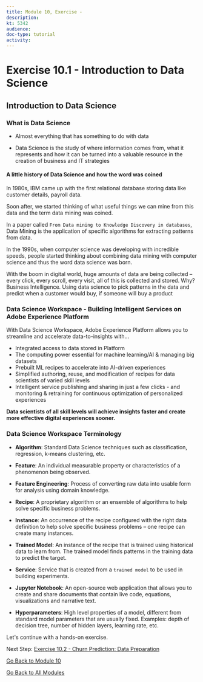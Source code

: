 ```yaml
---
title: Module 10, Exercise - 
description: 
kt: 5342
audience: 
doc-type: tutorial
activity: 
---
```


# Exercise 10.1 - Introduction to Data Science

## Introduction to Data Science

### What is Data Science

* Almost everything that has something to do with data

* Data Science is the study of where information comes from, what it represents and how it can be turned into a valuable resource in the creation of business and IT strategies

#### A little history of Data Science and how the word was coined

In 1980s, IBM came up with the first relational database storing data like customer details, payroll data.

Soon after, we started thinking of what useful things we can mine from this data and the term data mining was coined.

In a paper called ``From Data mining to Knowledge Discovery in databases``, Data Mining is the application of specific algorithms for extracting patterns from data.

In the 1990s, when computer science was developing with incredible speeds, people started thinking about combining data mining with computer science and thus the word data science was born.

With the boom in digital world, huge amounts of data are being collected – every click, every scroll, every visit, all of this is collected and stored. Why? Business Intelligence. Using data science to pick patterns in the data and predict when a customer would buy, if someone will buy a product

### Data Science Workspace - Building Intelligent Services on Adobe Experience Platform

With Data Science Workspace, Adobe Experience Platform allows you to streamline and accelerate data-to-insights with...

* Integrated access to data stored in Platform
* The computing power essential for machine learning/AI & managing big datasets
* Prebuilt ML recipes to accelerate into AI-driven experiences
* Simplified authoring, reuse, and modification of recipes for data scientists of varied skill levels
* Intelligent service publishing and sharing in just a few clicks - and monitoring & retraining for continuous optimization of personalized experiences

**Data scientists of all skill levels will achieve insights faster and create more effective digital experiences sooner.**

### Data Science Workspace Terminology

* **Algorithm**: Standard Data Science techniques such as classification, regression, k-means clustering, etc.

* **Feature**: An individual measurable property or characteristics of a phenomenon being observed.

* **Feature Engineering**: Process of converting raw data into usable form for analysis using domain knowledge.

* **Recipe**: A proprietary algorithm or an ensemble of algorithms to help solve specific business problems.

* **Instance**: An occurrence of the recipe configured with the right data definition to help solve specific business problems – one recipe can create many instances.

* **Trained Model**: An instance of the recipe that is  trained using historical data to learn from. The trained model finds patterns in the training data to predict the target.

* **Service**: Service that is created from a ``trained model`` to be used in building experiments.

* **Jupyter Notebook**: An open-source web application that allows you to create and share documents that contain live code, equations, visualizations and narrative text.

* **Hyperparameters**: High level properties of a model, different from standard model parameters that are usually fixed.
Examples: depth of decision tree, number of hidden layers, learning rate, etc.

Let's continue with a hands-on exercise.

Next Step: [Exercise 10.2 - Churn Prediction: Data Preparation](./ex2.md)

[Go Back to Module 10](./README.md)

[Go Back to All Modules](../../README.md)
